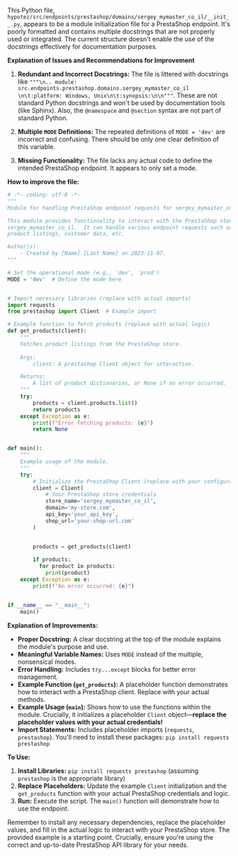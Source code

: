 This Python file, `hypotez/src/endpoints/prestashop/domains/sergey_mymaster_co_il/__init__.py`, appears to be a module initialization file for a PrestaShop endpoint.  It's poorly formatted and contains multiple docstrings that are not properly used or integrated.  The current structure doesn't enable the use of the docstrings effectively for documentation purposes.

**Explanation of Issues and Recommendations for Improvement**

1. **Redundant and Incorrect Docstrings:**  The file is littered with docstrings like `"""\n.. module: src.endpoints.prestashop.domains.sergey_mymaster_co_il \n\t:platform: Windows, Unix\n\t:synopsis:\n\n"""`.  These are not standard Python docstrings and won't be used by documentation tools (like Sphinx).  Also, the `@namespace` and `@section` syntax are not part of standard Python.

2. **Multiple `MODE` Definitions:**  The repeated definitions of `MODE = 'dev'` are incorrect and confusing.  There should be only one clear definition of this variable.

3. **Missing Functionality:** The file lacks any actual code to define the intended PrestaShop endpoint.  It appears to only set a mode.

**How to improve the file:**

```python
# -*- coding: utf-8 -*-
"""
Module for handling PrestaShop endpoint requests for sergey_mymaster_co_il.

This module provides functionality to interact with the PrestaShop store for
sergey_mymaster_co_il.  It can handle various endpoint requests such as
product listings, customer data, etc.

Author(s):
    - Created by [Name] [Last Name] on 2023-11-07.
"""

# Set the operational mode (e.g., 'dev', 'prod')
MODE = 'dev'  # Define the mode here


# Import necessary libraries (replace with actual imports)
import requests
from prestashop import Client  # Example import

# Example function to fetch products (replace with actual logic)
def get_products(client):
    """
    Fetches product listings from the PrestaShop store.
    
    Args:
        client: A prestashop Client object for interaction.

    Returns:
        A list of product dictionaries, or None if an error occurred.
    """
    try:
        products = client.products.list()
        return products
    except Exception as e:
        print(f"Error fetching products: {e}")
        return None


def main():
    """
    Example usage of the module.
    """
    try:
        # Initialize the PrestaShop Client (replace with your configuration)
        client = Client(
            # Your PrestaShop store credentials
            store_name='sergey_mymaster_co_il',
            domain='my-store.com',
            api_key='your_api_key',
            shop_url='your-shop-url.com'
        )


        products = get_products(client)
        
        if products:
          for product in products:
            print(product)
    except Exception as e:
        print(f"An error occurred: {e}")


if __name__ == "__main__":
    main()

```

**Explanation of Improvements:**

* **Proper Docstring:**  A clear docstring at the top of the module explains the module's purpose and use.
* **Meaningful Variable Names:**  Uses `MODE` instead of the multiple, nonsensical modes.
* **Error Handling:** Includes `try...except` blocks for better error management.
* **Example Function (`get_products`):** A placeholder function demonstrates how to interact with a PrestaShop client. Replace with your actual methods.
* **Example Usage (`main`):** Shows how to use the functions within the module.  Crucially, it initializes a placeholder `Client` object—**replace the placeholder values with your actual credentials!**
* **Import Statements:**  Includes placeholder imports (`requests`, `prestashop`). You'll need to install these packages: `pip install requests prestashop`

**To Use:**

1. **Install Libraries:** `pip install requests prestashop` (assuming `prestashop` is the appropriate library)
2. **Replace Placeholders:** Update the example `Client` initialization and the `get_products` function with your actual PrestaShop credentials and logic.
3. **Run:** Execute the script. The `main()` function will demonstrate how to use the endpoint.

Remember to install any necessary dependencies, replace the placeholder values, and fill in the actual logic to interact with your PrestaShop store. The provided example is a starting point.  Crucially, ensure you're using the correct and up-to-date PrestaShop API library for your needs.